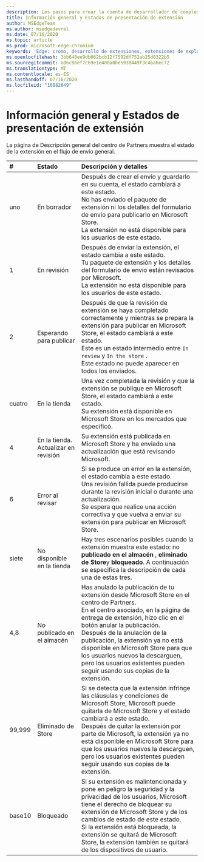 ```yaml
---
description: Los pasos para crear la cuenta de desarrollador de complementos de Microsoft Edge en el centro de socios.
title: Información general y Estados de presentación de extensión
author: MSEdgeTeam
ms.author: msedgedevrel
ms.date: 07/16/2020
ms.topic: article
ms.prod: microsoft-edge-chromium
keywords: 'Edge: cromo, desarrollo de extensiones, extensiones de explorador, complementos, centro de Partners, desarrollador'
ms.openlocfilehash: 3bb648ee9db062bcb12f7592df752ab25d8322b5
ms.sourcegitcommit: a06c86ef7c69e1e400a0be5938449f3c4ba6ec72
ms.translationtype: MT
ms.contentlocale: es-ES
ms.lasthandoff: 07/16/2020
ms.locfileid: "10882649"
---
```

# Información general y Estados de presentación de extensión  

La página de Descripción general del centro de Partners muestra el estado de la extensión en el flujo de envío general.  

| # |  Estado |  Descripción y detalles |  
|:--- |:--- |:--- |  
| uno |  En borrador |  Después de crear el envío y guardarlo en su cuenta, el estado cambiará a este estado.  <br />  No has enviado el paquete de extensión ni los detalles del formulario de envío para publicarlo en Microsoft Store.  <br />  La extensión no está disponible para los usuarios de este estado.  |  
| 1|  En revisión |  Después de enviar la extensión, el estado cambia a este estado.  <br />  Tu paquete de extensión y los detalles del formulario de envío están revisados por Microsoft.  <br />  La extensión no está disponible para los usuarios de este estado.  |  
| 2|  Esperando para publicar |  Después de que la revisión de extensión se haya completado correctamente y mientras se prepara la extensión para publicar en Microsoft Store, el estado cambiará a este estado.  <br />  Este es un estado intermedio entre `In review` y `In the store` .  <br />  Este estado no puede aparecer en todos los enviados.  |  
| cuatro|  En la tienda |  Una vez completada la revisión y que la extensión se publique en Microsoft Store, el estado cambiará a este estado.  <br />  Su extensión está disponible en Microsoft Store en los mercados que especificó.  |  
| 4 |  En la tienda.  Actualizar en revisión |  Su extensión está publicada en Microsoft Store y ha enviado una actualización que está revisando Microsoft.  |  
| 6 |  Error al revisar |  Si se produce un error en la extensión, el estado cambia a este estado.  <br />  Una revisión fallida puede producirse durante la revisión inicial o durante una actualización.  <br />  Se espera que realice una acción correctiva y que vuelva a enviar su extensión para publicar en Microsoft Store.  |  
| siete |  No disponible en la tienda |  Hay tres escenarios posibles cuando la extensión muestra este estado: no **publicado en el almacén** , **eliminado de Store**y **bloqueado**.  A continuación se especifica la descripción de cada una de estas tres.  |  
| 4,8 |  No publicado en el almacén |  Has anulado la publicación de tu extensión desde Microsoft Store en el centro de Partners.  <br />  En el centro asociado, en la página de entrega de extensión, hizo clic en el botón anular la publicación.  <br />  Después de la anulación de la publicación, la extensión ya no está disponible en Microsoft Store para que los usuarios nuevos la descarguen, pero los usuarios existentes pueden seguir usando sus copias de la extensión.  |  
| 99,999 |  Eliminado de Store |  Si se detecta que la extensión infringe las cláusulas y condiciones de Microsoft Store, Microsoft puede quitarla de Microsoft Store y el estado cambiará a este estado.  <br />  Después de quitar la extensión por parte de Microsoft, la extensión ya no está disponible en Microsoft Store para que los usuarios nuevos la descarguen, pero los usuarios existentes pueden seguir usando sus copias de la extensión.  |  
| base10 |  Bloqueado |  Si su extensión es malintencionada y pone en peligro la seguridad y la privacidad de los usuarios, Microsoft tiene el derecho de bloquear su extensión de Microsoft Store y de los cambios de estado de este estado.  <br />  Si la extensión está bloqueada, la extensión se quitará de Microsoft Store, la extensión también se quitará de los dispositivos de usuario.  |  
